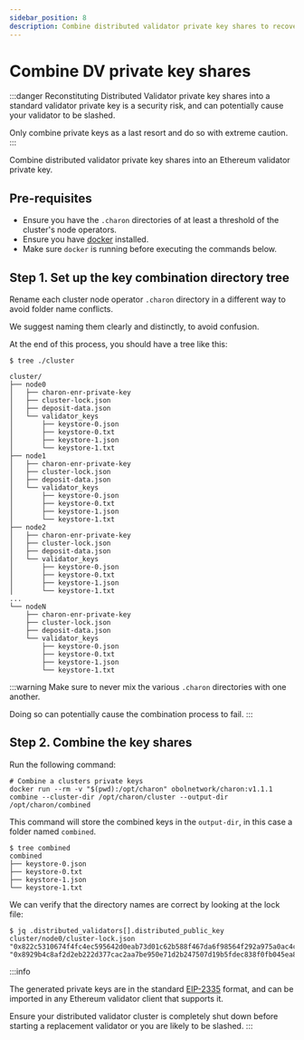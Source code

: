 ```yaml
---
sidebar_position: 8
description: Combine distributed validator private key shares to recover the validator private key.
---
```


# Combine DV private key shares

:::danger
Reconstituting Distributed Validator private key shares into a standard validator private key is a security risk, and can potentially cause your validator to be slashed.

Only combine private keys as a last resort and do so with extreme caution.
:::

Combine distributed validator private key shares into an Ethereum validator private key.

## Pre-requisites

- Ensure you have the `.charon` directories of at least a threshold of the cluster's node operators.
- Ensure you have [docker](https://docs.docker.com/engine/install/) installed.
- Make sure `docker` is running before executing the commands below.

## Step 1. Set up the key combination directory tree

Rename each cluster node operator `.charon` directory in a different way to avoid folder name conflicts.

We suggest naming them clearly and distinctly, to avoid confusion.

At the end of this process, you should have a tree like this:

```shell
$ tree ./cluster

cluster/
├── node0
│   ├── charon-enr-private-key
│   ├── cluster-lock.json
│   ├── deposit-data.json
│   └── validator_keys
│       ├── keystore-0.json
│       ├── keystore-0.txt
│       ├── keystore-1.json
│       └── keystore-1.txt
├── node1
│   ├── charon-enr-private-key
│   ├── cluster-lock.json
│   ├── deposit-data.json
│   └── validator_keys
│       ├── keystore-0.json
│       ├── keystore-0.txt
│       ├── keystore-1.json
│       └── keystore-1.txt
├── node2
│   ├── charon-enr-private-key
│   ├── cluster-lock.json
│   ├── deposit-data.json
│   └── validator_keys
│       ├── keystore-0.json
│       ├── keystore-0.txt
│       ├── keystore-1.json
│       └── keystore-1.txt
...
└── nodeN
    ├── charon-enr-private-key
    ├── cluster-lock.json
    ├── deposit-data.json
    └── validator_keys
        ├── keystore-0.json
        ├── keystore-0.txt
        ├── keystore-1.json
        └── keystore-1.txt
```

:::warning
Make sure to never mix the various `.charon` directories with one another.

Doing so can potentially cause the combination process to fail.
:::

## Step 2. Combine the key shares

Run the following command:

```shell
# Combine a clusters private keys
docker run --rm -v "$(pwd):/opt/charon" obolnetwork/charon:v1.1.1 combine --cluster-dir /opt/charon/cluster --output-dir /opt/charon/combined
```

This command will store the combined keys in the `output-dir`, in this case a folder named `combined`.

```shell
$ tree combined
combined
├── keystore-0.json
├── keystore-0.txt
├── keystore-1.json
└── keystore-1.txt
```

We can verify that the directory names are correct by looking at the lock file:

```shell
$ jq .distributed_validators[].distributed_public_key  cluster/node0/cluster-lock.json
"0x822c5310674f4fc4ec595642d0eab73d01c62b588f467da6f98564f292a975a0ac4c3a10f1b3a00ccc166a28093c2dcd"
"0x8929b4c8af2d2eb222d377cac2aa7be950e71d2b247507d19b5fdec838f0fb045ea8910075f191fd468da4be29690106"
```

:::info

The generated private keys are in the standard [EIP-2335](https://github.com/ethereum/ercs/blob/master/ERCS/erc-2335.md) format, and can be imported in any Ethereum validator client that supports it.

Ensure your distributed validator cluster is completely shut down before starting a replacement validator or you are likely to be slashed.
:::
